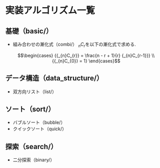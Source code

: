 # 実装アルゴリズム一覧

## 基礎（basic/）
- 組み合わせの漸化式（combi/）
$_{n}C_{r}$を以下の漸化式で求める.
```math
\begin{cases}
    {{_{n}C_{r}} = \frac{n - r + 1}{r} {_{n}C_{r-1}}} \\
    {{_{n}C_{0}} = 1}
\end{cases}
```

## データ構造（data_structure/）
- 双方向リスト（list/）

## ソート（sort/）
- バブルソート（bubble/）
- クイックソート（quick/）

## 探索（search/）
- 二分探索（binary/）
